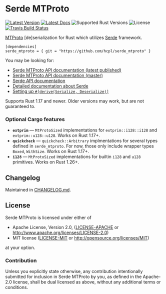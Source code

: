 # Serde MTProto

[![Latest Version]][crates.io]
[![Latest Docs]][docs.rs]
![Supported Rust Versions]
![License]
[![Travis Build Status]][travis]

[Latest Version]: https://img.shields.io/crates/v/serde\_mtproto.svg
[crates.io]: https://crates.io/crates/serde\_mtproto
[Latest Docs]: https://docs.rs/serde_mtproto/badge.svg
[docs.rs]: https://docs.rs/serde\_mtproto
[Supported Rust Versions]: https://img.shields.io/badge/rustc-1.17+-red.svg
[License]: https://img.shields.io/crates/l/serde\_mtproto.svg
[Travis Build Status]: https://api.travis-ci.org/hcpl/serde\_mtproto.svg?branch=master
[travis]: https://travis-ci.org/hcpl/serde\_mtproto

[MTProto](https://core.telegram.org/mtproto) [de]serialization for Rust which
utilizes [Serde](https://serde.rs) framework.

```toml,no_sync
[dependencies]
serde_mtproto = { git = "https://github.com/hcpl/serde_mtproto" }
```

You may be looking for:

- [Serde MTProto API documentation (latest published)](https://docs.rs/serde_mtproto/)
- [Serde MTProto API documentation (master)](https://hcpl.github.io/serde_mtproto/master/)
- [Serde API documentation](https://docs.rs/serde/)
- [Detailed documentation about Serde](https://serde.rs/)
- [Setting up `#[derive(Serialize, Deserialize)]`](https://serde.rs/codegen.html)

Supports Rust 1.17 and newer.
Older versions may work, but are not guaranteed to.

### Optional Cargo features

- **`extprim`** — `MtProtoSized` implementations for `extprim::i128::i128` and
  `extprim::u128::u128`.
  Works on Rust 1.17+.
- **`quickcheck`** — `quickcheck::Arbitrary` implmentations for several types
  defined in `serde_mtproto`.
  For now, those only include wrapper types `Boxed`, `WithSize`.
  Works on Rust 1.17+.
- **`i128`** — `MtProtoSized` implementations for builtin `i128` and `u128`
  primitives.
  Works on Rust 1.26+.

## Changelog

Maintained in [CHANGELOG.md](CHANGELOG.md).


## License

Serde MTProto is licensed under either of

 * Apache License, Version 2.0, ([LICENSE-APACHE](LICENSE-APACHE) or
   http://www.apache.org/licenses/LICENSE-2.0)
 * MIT license ([LICENSE-MIT](LICENSE-MIT) or
   http://opensource.org/licenses/MIT)

at your option.

### Contribution

Unless you explicitly state otherwise, any contribution intentionally submitted
for inclusion in Serde MTProto by you, as defined in the Apache-2.0 license,
shall be dual licensed as above, without any additional terms or conditions.

